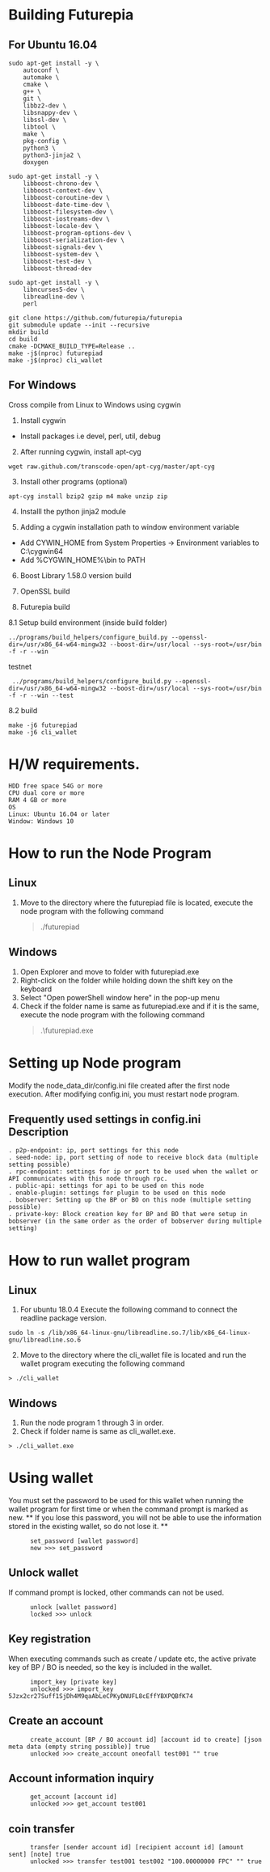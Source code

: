 # Building Futurepia
## For Ubuntu 16.04
```
sudo apt-get install -y \
    autoconf \
    automake \
    cmake \
    g++ \
    git \
    libbz2-dev \
    libsnappy-dev \
    libssl-dev \
    libtool \
    make \
    pkg-config \
    python3 \
    python3-jinja2 \
    doxygen
```

```
sudo apt-get install -y \
    libboost-chrono-dev \
    libboost-context-dev \
    libboost-coroutine-dev \
    libboost-date-time-dev \
    libboost-filesystem-dev \
    libboost-iostreams-dev \
    libboost-locale-dev \
    libboost-program-options-dev \
    libboost-serialization-dev \
    libboost-signals-dev \
    libboost-system-dev \
    libboost-test-dev \
    libboost-thread-dev
```

```
sudo apt-get install -y \
    libncurses5-dev \
    libreadline-dev \
    perl
```

```
git clone https://github.com/futurepia/futurepia
git submodule update --init --recursive
mkdir build
cd build
cmake -DCMAKE_BUILD_TYPE=Release ..
make -j$(nproc) futurepiad
make -j$(nproc) cli_wallet
```

## For Windows
 Cross compile from Linux to Windows using cygwin

1. Install cygwin 
- Install packages i.e devel, perl, util, debug 

2. After running cygwin, install apt-cyg
```
wget raw.github.com/transcode-open/apt-cyg/master/apt-cyg
```

3. Install other programs (optional)
```
apt-cyg install bzip2 gzip m4 make unzip zip
```

4. Installl the python jinja2 module

5. Adding a cygwin installation path to window environment variable 
- Add CYWIN_HOME from System Properties -> Environment variables to C:\cygwin64  
- Add %CYGWIN_HOME%\bin to PATH

6. Boost Library 1.58.0 version build

7. OpenSSL build

8. Futurepia build

 8.1 Setup build environment (inside build folder)
 ```
 ../programs/build_helpers/configure_build.py --openssl-dir=/usr/x86_64-w64-mingw32 --boost-dir=/usr/local --sys-root=/usr/bin -f -r --win
```

testnet
```
 ../programs/build_helpers/configure_build.py --openssl-dir=/usr/x86_64-w64-mingw32 --boost-dir=/usr/local --sys-root=/usr/bin -f -r --win --test
 ```

 8.2 build
 ```
 make -j6 futurepiad
 make -j6 cli_wallet
 ```
 
# H/W requirements.
```
HDD free space 54G or more
CPU dual core or more
RAM 4 GB or more
OS
Linux: Ubuntu 16.04 or later
Window: Windows 10
```

# How to run the Node Program
## Linux
1. Move to the directory where the futurepiad file is located, execute the node program with the following command
   > ./futurepiad
## Windows
1. Open Explorer and move to folder with futurepiad.exe
2. Right-click on the folder while holding down the shift key on the keyboard
3. Select "Open powerShell window here" in the pop-up menu
4. Check if the folder name is same as futurepiad.exe and if it is the same, execute the node program with the following command
   >.\futurepiad.exe

# Setting up Node program 
Modify the node_data_dir/config.ini file created after the first node execution.
After modifying config.ini, you must restart node program.

## Frequently used settings in config.ini Description
```
. p2p-endpoint: ip, port settings for this node
. seed-node: ip, port setting of node to receive block data (multiple setting possible)
. rpc-endpoint: settings for ip or port to be used when the wallet or API communicates with this node through rpc.
. public-api: settings for api to be used on this node
. enable-plugin: settings for plugin to be used on this node
. bobserver: Setting up the BP or BO on this node (multiple setting possible)
. private-key: Block creation key for BP and BO that were setup in bobserver (in the same order as the order of bobserver during multiple setting)
```

# How to run wallet program
## Linux
1. For ubuntu 18.0.4
Execute the following command to connect the readline package version.
```
sudo ln -s /lib/x86_64-linux-gnu/libreadline.so.7/lib/x86_64-linux-gnu/libreadline.so.6
```
2. Move to the directory where the cli_wallet file is located and run the wallet program executing the following command
```
> ./cli_wallet
```
## Windows
1. Run the node program 1 through 3 in order.
2. Check if folder name is same as cli_wallet.exe.
```
> ./cli_wallet.exe
```

# Using wallet
You must set the password to be used for this wallet when running the wallet program for first time or when the command prompt is marked as new.
** If you lose this password, you will not be able to use the information stored in the existing wallet, so do not lose it. **

```
      set_password [wallet password]
      new >>> set_password
```

## Unlock wallet
If command prompt is locked, other commands can not be used.
     
```
      unlock [wallet password]  
      locked >>> unlock
```

## Key registration
When executing commands such as create / update etc, the active private key of BP / BO is needed, so the key is included in the wallet.

```
      import_key [private key]
      unlocked >>> import_key 5Jzx2cr27Suff1SjDh4M9qaAbLeCPKyDNUFL8cEffYBXPQBfK74
```

## Create an account
```
      create_account [BP / BO account id] [account id to create] [json meta data (empty string possible)] true  
      unlocked >>> create_account oneofall test001 "" true
```  
## Account information inquiry
```
      get_account [account id]
      unlocked >>> get_account test001
```  

## coin transfer
```
      transfer [sender account id] [recipient account id] [amount sent] [note] true   
      unlocked >>> transfer test001 test002 "100.00000000 FPC" "" true
```

